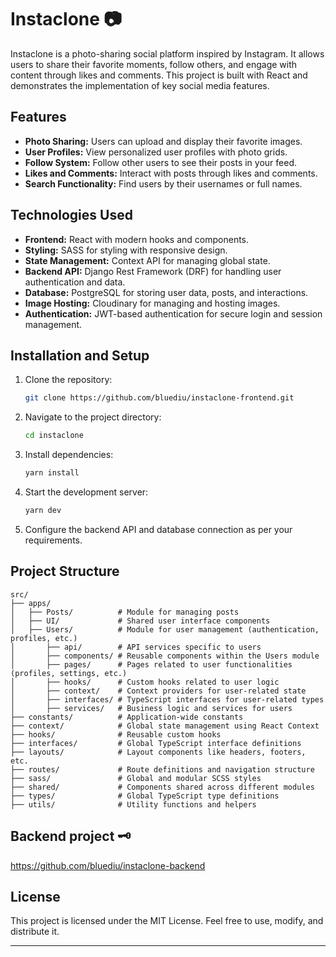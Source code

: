 # Instaclone 📷

Instaclone is a photo-sharing social platform inspired by Instagram. It allows users to share their favorite moments, follow others, and engage with content through likes and comments. This project is built with React and demonstrates the implementation of key social media features.

## Features

- **Photo Sharing:** Users can upload and display their favorite images.
- **User Profiles:** View personalized user profiles with photo grids.
- **Follow System:** Follow other users to see their posts in your feed.
- **Likes and Comments:** Interact with posts through likes and comments.
- **Search Functionality:** Find users by their usernames or full names.

## Technologies Used

- **Frontend:** React with modern hooks and components.
- **Styling:** SASS for styling with responsive design.
- **State Management:** Context API for managing global state.
- **Backend API:** Django Rest Framework (DRF) for handling user authentication and data.
- **Database:** PostgreSQL for storing user data, posts, and interactions.
- **Image Hosting:** Cloudinary for managing and hosting images.
- **Authentication:** JWT-based authentication for secure login and session management.

## Installation and Setup

1. Clone the repository:

   ```bash
   git clone https://github.com/bluediu/instaclone-frontend.git
   ```

2. Navigate to the project directory:

   ```bash
   cd instaclone
   ```

3. Install dependencies:

   ```bash
   yarn install
   ```

4. Start the development server:

   ```bash
   yarn dev
   ```

5. Configure the backend API and database connection as per your requirements.

## Project Structure

```
src/
├── apps/
│   ├── Posts/          # Module for managing posts
│   ├── UI/             # Shared user interface components
│   ├── Users/          # Module for user management (authentication, profiles, etc.)
│       ├── api/        # API services specific to users
│       ├── components/ # Reusable components within the Users module
│       ├── pages/      # Pages related to user functionalities (profiles, settings, etc.)
│       ├── hooks/      # Custom hooks related to user logic
│       ├── context/    # Context providers for user-related state
│       ├── interfaces/ # TypeScript interfaces for user-related types
│       ├── services/   # Business logic and services for users
├── constants/          # Application-wide constants
├── context/            # Global state management using React Context
├── hooks/              # Reusable custom hooks
├── interfaces/         # Global TypeScript interface definitions
├── layouts/            # Layout components like headers, footers, etc.
├── routes/             # Route definitions and navigation structure
├── sass/               # Global and modular SCSS styles
├── shared/             # Components shared across different modules
├── types/              # Global TypeScript type definitions
├── utils/              # Utility functions and helpers
```

## Backend project 🗝️

https://github.com/bluediu/instaclone-backend

## License

This project is licensed under the MIT License. Feel free to use, modify, and distribute it.

---
